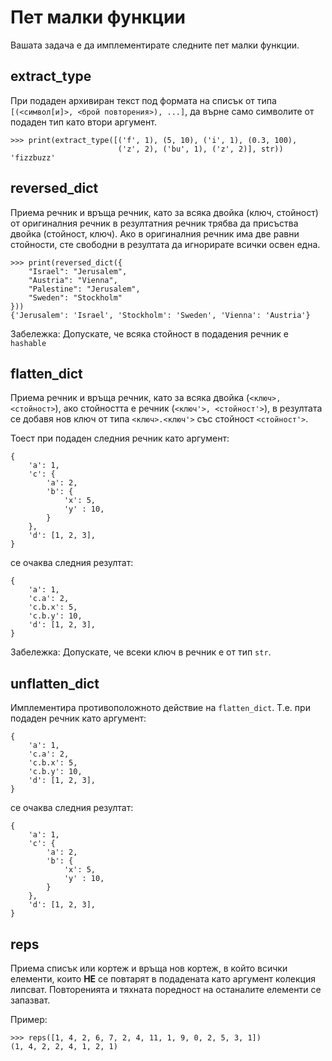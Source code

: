# Пет малки функции

Вашата задача е да имплементирате следните пет малки функции.

## extract_type

При подаден архивиран текст под формата на списък от типа `[(<символ[и]>, <брой
повторения>), ...]`, да върне само символите от подаден тип като втори аргумент.

    >>> print(extract_type([('f', 1), (5, 10), ('i', 1), (0.3, 100),
                            ('z', 2), ('bu', 1), ('z', 2)], str))
    'fizzbuzz'

## reversed_dict

Приема речник и връща речник, като за всяка двойка (ключ, стойност) от
оригиналния речник в резултатния речник трябва да присъства двойка (стойност,
ключ). Ако в оригиналния речник има две равни стойности, сте свободни в
резултата да игнорирате всички освен една.

    >>> print(reversed_dict({
        "Israel": "Jerusalem",
        "Austria": "Vienna",
        "Palestine": "Jerusalem",
        "Sweden": "Stockholm"
    }))
    {'Jerusalem': 'Israel', 'Stockholm': 'Sweden', 'Vienna': 'Austria'}

Забележка: Допускате, че всяка стойност в подадения речник е `hashable`

## flatten_dict

Приема речник и връща речник, като за всяка двойка (`<ключ>, <стойност>`), ако
стойността е речник (`<ключ'>, <стойност'>`), в резултата се добавя нов ключ от типа
`<ключ>.<ключ'>` със стойност `<стойност'>`.

Тоест при подаден следния речник като аргумент:

    {
        'a': 1,
        'c': {
            'a': 2,
            'b': {
                'x': 5,
                'y' : 10,
            }
        },
        'd': [1, 2, 3],
    }

се очаква следния резултат:

    {
        'a': 1,
        'c.a': 2,
        'c.b.x': 5,
        'c.b.y': 10,
        'd': [1, 2, 3],
    }

Забележка: Допускате, че всеки ключ в речник е от тип `str`.

## unflatten_dict

Имплементира противоположното действие на `flatten_dict`. Т.е. при подаден
речник като аргумент:

    {
        'a': 1,
        'c.a': 2,
        'c.b.x': 5,
        'c.b.y': 10,
        'd': [1, 2, 3],
    }

се очаква следния резултат:

    {
        'a': 1,
        'c': {
            'a': 2,
            'b': {
                'x': 5,
                'y' : 10,
            }
        },
        'd': [1, 2, 3],
    }


## reps

Приема списък или кортеж и връща нов кортеж, в който всички елементи, които
**НЕ** се повтарят в подадената като аргумент колекция липсват. Повторенията и
тяхната поредност на останалите елементи се запазват.

Пример:

    >>> reps([1, 4, 2, 6, 7, 2, 4, 11, 1, 9, 0, 2, 5, 3, 1])
    (1, 4, 2, 2, 4, 1, 2, 1)
